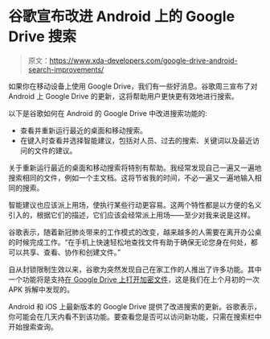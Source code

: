 # 谷歌宣布改进 Android 上的 Google Drive 搜索

> 原文：<https://www.xda-developers.com/google-drive-android-search-improvements/>

如果你在移动设备上使用 Google Drive，我们有一些好消息。谷歌周三宣布了对 Android 上 Google Drive 的更新，这将帮助用户更快更有效地进行搜索。

以下是谷歌如何在 Android 的 Google Drive 中改进搜索功能的:

*   查看并重新运行最近的桌面和移动搜索。
*   在键入时查看并选择智能建议，包括对人员、过去的搜索、关键词以及最近访问的文件的建议。

关于重新运行最近的桌面和移动搜索将特别有帮助。我经常发现自己一遍又一遍地搜索相同的文件，例如一个主文档。这将节省我的时间，不必一遍又一遍地输入相同的搜索。

智能建议也应该派上用场，使执行某些行动更容易。这两个特性都是以方便的名义引入的，根据它们的描述，它们应该会经常派上用场——至少对我来说是这样。

谷歌表示，随着新冠肺炎带来的工作模式的改变，越来越多的人需要在离开办公桌的时候完成工作。“在手机上快速轻松地查找文件有助于确保无论您身在何处，都可以共享、查看、协作和创建文件。”

自从封锁限制生效以来，谷歌为突然发现自己在家工作的人推出了许多功能。其中一个功能将是支持[在 Google Drive 上打开加密文件](https://www.xda-developers.com/google-drive-prepares-support-opening-encrypted-files/)，这是我们在上个月初的一次 APK 拆解中发现的。

Android 和 iOS 上最新版本的 Google Drive 提供了改进搜索的更新。谷歌表示，你可能会在几天内看不到该功能。要查看您是否可以访问新功能，只需在搜索栏中开始搜索查询。